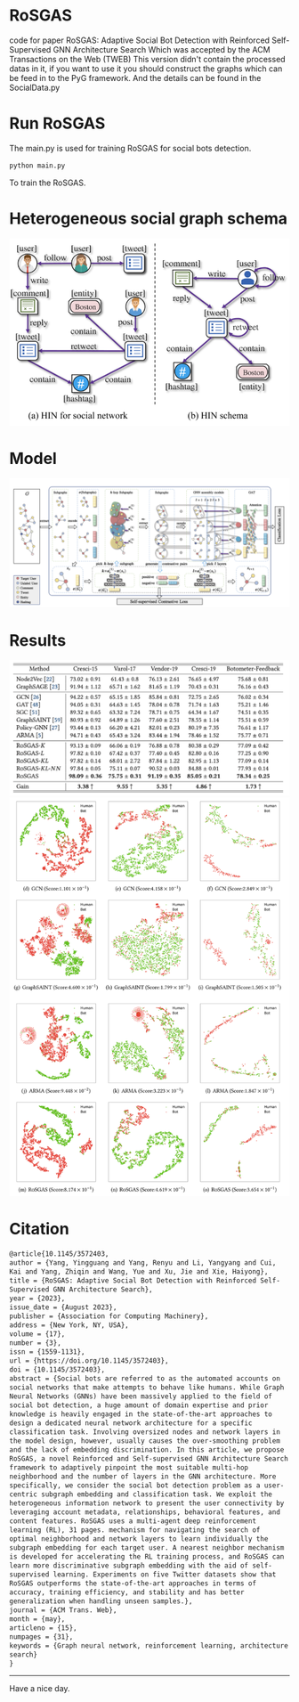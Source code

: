 # RoSGAS
code for paper RoSGAS: Adaptive Social Bot Detection with Reinforced Self-Supervised GNN Architecture Search Which was accepted by the ACM Transactions on the Web (TWEB)
This version didn't contain the processed datas in it, if you want to use it you should construct the graphs which can be feed in to the PyG framework. And the details can be found in the SocialData.py

# Run RoSGAS
The main.py is used for training RoSGAS for social bots detection.

```python
python main.py
```
To train the RoSGAS.
# Heterogeneous social graph schema
![Model Structure](schema.png)

# Model
![Model Structure](model.png)

# Results

![Main Results](result.png)
![Visualization Results](Visualization.png)

# Citation
```
@article{10.1145/3572403,
author = {Yang, Yingguang and Yang, Renyu and Li, Yangyang and Cui, Kai and Yang, Zhiqin and Wang, Yue and Xu, Jie and Xie, Haiyong},
title = {RoSGAS: Adaptive Social Bot Detection with Reinforced Self-Supervised GNN Architecture Search},
year = {2023},
issue_date = {August 2023},
publisher = {Association for Computing Machinery},
address = {New York, NY, USA},
volume = {17},
number = {3},
issn = {1559-1131},
url = {https://doi.org/10.1145/3572403},
doi = {10.1145/3572403},
abstract = {Social bots are referred to as the automated accounts on social networks that make attempts to behave like humans. While Graph Neural Networks (GNNs) have been massively applied to the field of social bot detection, a huge amount of domain expertise and prior knowledge is heavily engaged in the state-of-the-art approaches to design a dedicated neural network architecture for a specific classification task. Involving oversized nodes and network layers in the model design, however, usually causes the over-smoothing problem and the lack of embedding discrimination. In this article, we propose RoSGAS, a novel Reinforced and Self-supervised GNN Architecture Search framework to adaptively pinpoint the most suitable multi-hop neighborhood and the number of layers in the GNN architecture. More specifically, we consider the social bot detection problem as a user-centric subgraph embedding and classification task. We exploit the heterogeneous information network to present the user connectivity by leveraging account metadata, relationships, behavioral features, and content features. RoSGAS uses a multi-agent deep reinforcement learning (RL), 31 pages. mechanism for navigating the search of optimal neighborhood and network layers to learn individually the subgraph embedding for each target user. A nearest neighbor mechanism is developed for accelerating the RL training process, and RoSGAS can learn more discriminative subgraph embedding with the aid of self-supervised learning. Experiments on five Twitter datasets show that RoSGAS outperforms the state-of-the-art approaches in terms of accuracy, training efficiency, and stability and has better generalization when handling unseen samples.},
journal = {ACM Trans. Web},
month = {may},
articleno = {15},
numpages = {31},
keywords = {Graph neural network, reinforcement learning, architecture search}
}
```

---

Have a nice day.
